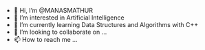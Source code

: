 - 👋 Hi, I’m @MANASMATHUR
- 👀 I’m interested in Artificial Intelligence
- 🌱 I’m currently learning Data Structures and Algorithms with C++
- 💞️ I’m looking to collaborate on ...
- 📫 How to reach me ...

<!---
MANASMATHUR/MANASMATHUR is a ✨ special ✨ repository because its `README.md` (this file) appears on your GitHub profile.
You can click the Preview link to take a look at your changes.
--->
